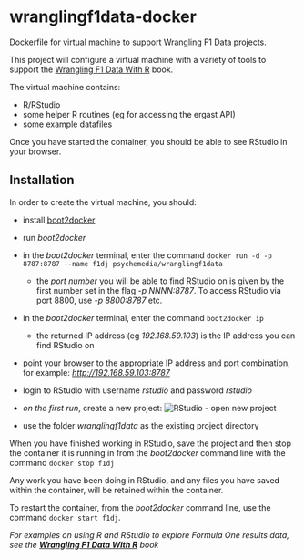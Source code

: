 wranglingf1data-docker
======================

Dockerfile for virtual machine to support Wrangling F1 Data projects.

This project will configure a virtual machine with a variety of tools to support the  [Wrangling F1 Data With R](https://leanpub.com/wranglingf1datawithr/) book.

The virtual machine contains:

* R/RStudio
* some helper R routines (eg for accessing the ergast API)
* some example datafiles

Once you have started the container, you should be able to see RStudio in your browser.

## Installation

In order to create the virtual machine, you should:

* install [boot2docker](http://boot2docker.io/)
* run *boot2docker*
* in the *boot2docker* terminal, enter the command `docker run -d -p 8787:8787 --name f1dj psychemedia/wranglingf1data`
	* the *port number* you will be able to find RStudio on is given by the first number set in the flag *-p NNNN:8787*. To access RStudio via port 8800, use  *-p 8800:8787* etc.
* in the  *boot2docker* terminal, enter the command `boot2docker ip`
	* the returned IP address (eg *192.168.59.103*) is the IP address you can find RStudio on
* point your browser to the appropriate IP address and port combination, for example: *http://192.168.59.103:8787*
* login to RStudio with username *rstudio* and password *rstudio*
* *on the first run*, create a new project: ![RStudio - open new project](https://farm8.staticflickr.com/7547/16017885150_b38d0d338f_o.png)

* use the folder *wranglingf1data* as the existing project directory

When you have finished working in RStudio, save the project and then stop the container it is running in from the *boot2docker* command line with the command `docker stop f1dj`

Any work you have been doing in RStudio, and any files you have saved within the container, will be retained within the container.

To restart the container, from the *boot2docker* command line, use the command `docker start f1dj`.


*For examples on using R and RStudio to explore Formula One results data, see the __[Wrangling F1 Data With R](https://leanpub.com/wranglingf1datawithr/)__ book*
	
